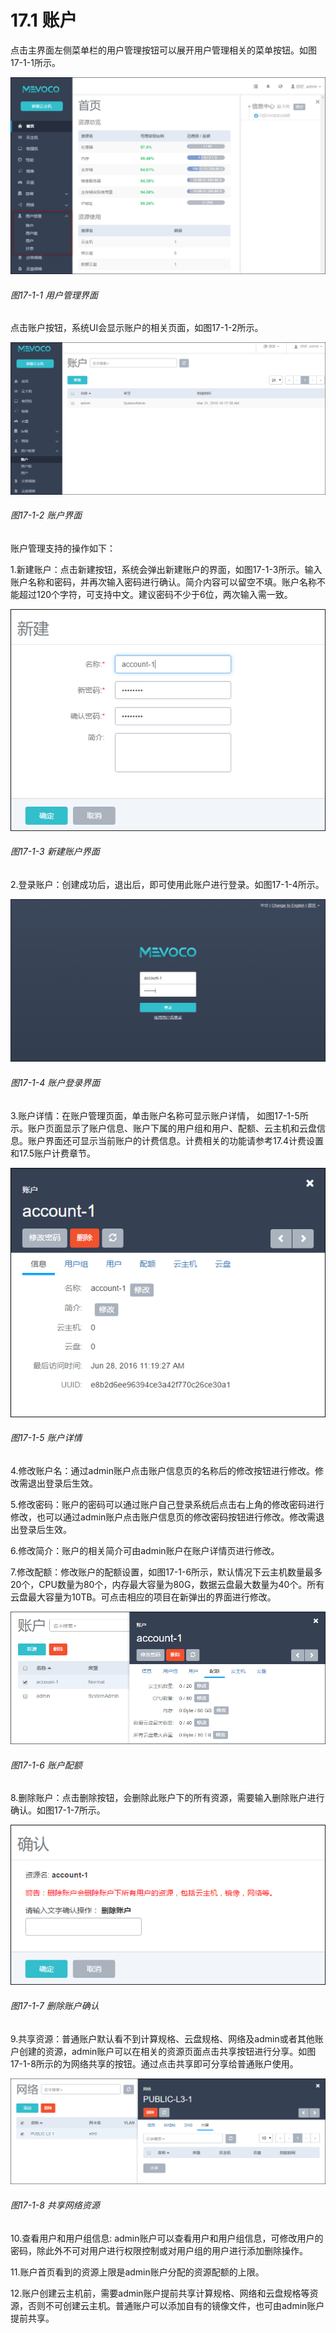 # 17.1 账户

点击主界面左侧菜单栏的用户管理按钮可以展开用户管理相关的菜单按钮。如图17-1-1所示。

![png](../images/17-1-1.png "图17-1-1  用户管理界面")
###### 图17-1-1  用户管理界面

点击账户按钮，系统UI会显示账户的相关页面，如图17-1-2所示。

![png](../images/17-1-2.png "图17-1-2  账户界面")
###### 图17-1-2  账户界面

账户管理支持的操作如下：

1.新建账户：点击新建按钮，系统会弹出新建账户的界面，如图17-1-3所示。输入账户名称和密码，并再次输入密码进行确认。简介内容可以留空不填。账户名称不能超过120个字符，可支持中文。建议密码不少于6位，两次输入需一致。

![png](../images/17-1-3.png "图17-1-3  新建账户界面")
###### 图17-1-3  新建账户界面

2.登录账户：创建成功后，退出后，即可使用此账户进行登录。如图17-1-4所示。

![png](../images/17-1-4.png "图17-1-4 账户登录界面")
###### 图17-1-4 账户登录界面

3.账户详情：在账户管理页面，单击账户名称可显示账户详情， 如图17-1-5所示。账户页面显示了账户信息、账户下属的用户组和用户、配额、云主机和云盘信息。账户界面还可显示当前账户的计费信息。计费相关的功能请参考17.4计费设置和17.5账户计费章节。

![png](../images/17-1-5.png "图17-1-5 账户详情")
###### 图17-1-5 账户详情

4.修改账户名：通过admin账户点击账户信息页的名称后的修改按钮进行修改。修改需退出登录后生效。

5.修改密码：账户的密码可以通过账户自己登录系统后点击右上角的修改密码进行修改，也可以通过admin账户点击账户信息页的修改密码按钮进行修改。修改需退出登录后生效。

6.修改简介：账户的相关简介可由admin账户在账户详情页进行修改。

7.修改配额：修改账户的配额设置，如图17-1-6所示，默认情况下云主机数量最多20个，CPU数量为80个，内存最大容量为80G，数据云盘最大数量为40个。所有云盘最大容量为10TB。可点击相应的项目在新弹出的界面进行修改。

![png](../images/17-1-6.png "图17-1-6 账户配额")
###### 图17-1-6 账户配额

8.删除账户：点击删除按钮，会删除此账户下的所有资源，需要输入删除账户进行确认。如图17-1-7所示。

![png](../images/17-1-7.png "图17-1-7 删除账户确认")
###### 图17-1-7 删除账户确认

9.共享资源：普通账户默认看不到计算规格、云盘规格、网络及admin或者其他账户创建的资源，admin账户可以在相关的资源页面点击共享按钮进行分享。如图17-1-8所示的为网络共享的按钮。通过点击共享即可分享给普通账户使用。

![png](../images/17-1-8.png "图17-1-8 共享网络资源")
###### 图17-1-8 共享网络资源

10.查看用户和用户组信息: admin账户可以查看用户和用户组信息，可修改用户的密码，除此外不可对用户进行权限控制或对用户组的用户进行添加删除操作。

11.账户首页看到的资源上限是admin账户分配的资源配额的上限。

12.账户创建云主机前，需要admin账户提前共享计算规格、网络和云盘规格等资源，否则不可创建云主机。普通账户可以添加自有的镜像文件，也可由admin账户提前共享。

